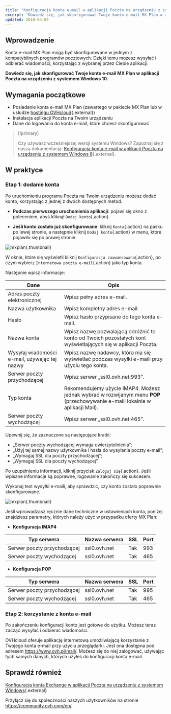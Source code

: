 ```yaml
---
title: 'Konfiguracja konta e-mail w aplikacji Poczta na urządzeniu z systemem Windows 10'
excerpt: 'Dowiedz się, jak skonfigurować Twoje konto e-mail MX Plan w aplikacji Poczta na urządzeniu z systemem Windows 10'
updated: 2018-04-04
---
```


## Wprowadzenie

Konta e-mail MX Plan mogą być skonfigurowane w jednym z kompatybilnych programów pocztowych. Dzięki temu możesz wysyłać i odbierać wiadomości, korzystając z wybranej przez Ciebie aplikacji.

**Dowiedz się, jak skonfigurować Twoje konto e-mail MX Plan w aplikacji Poczta na urządzeniu z systemem Windows 10.**

## Wymagania początkowe

- Posiadanie konta e-mail MX Plan (zawartego w pakiecie MX Plan lub w usłudze [hostingu OVHcloud](https://www.ovhcloud.com/pl/web-hosting/){.external})
- Instalacja aplikacji Poczta na Twoim urządzeniu
- Dane do logowania do konta e-mail, które chcesz skonfigurować

> [!primary]
>
> Czy używasz wcześniejszej wersji systemu Windows? Zapoznaj się z naszą dokumentacją: [Konfiguracja konta e-mail w aplikacji Poczta na urządzeniu z systemem Windows 8](/pages/web_cloud/email_and_collaborative_solutions/mx_plan/how_to_configure_windows_10){.external}.
>

## W praktyce

### Etap 1: dodanie konta

Po uruchomieniu programu Poczta na Twoim urządzeniu możesz dodać konto, korzystając z jednej z dwóch dostępnych metod.

- **Podczas pierwszego uruchomienia aplikacji**: pojawi się okno z poleceniem, abyś kliknął `Dodaj konto`{.action}.

- **Jeśli konto zostało już skonfigurowane**: kliknij `Konta`{.action} na pasku po lewej stronie, a następnie kliknij `Dodaj konto`{.action} w menu, które pojawiło się po prawej stronie.

![mxplan](images/configuration-mail-windows-step1.png){.thumbnail}

W oknie, które się wyświetli kliknij `Konfiguracja zaawansowana`{.action}, po czym wybierz `Internetowa poczta e-mail`{.action} jako typ konta.

Następnie wpisz informacje: 

|Dane|Opis|
|---|---|
|Adres poczty elektronicznej|Wpisz pełny adres e-mail.|
|Nazwa użytkownika|Wpisz kompletny adres e-mail.|
|Hasło|Wpisz hasło przypisane do tego konta e-mail.|
|Nazwa konta|Wpisz nazwę pozwalającą odróżnić to konto od Twoich pozostałych kont wyświetlających się w aplikacji Poczta.|
|Wysyłaj wiadomości e-mail, używając tej nazwy|Wpisz nazwę nadawcy, która ma się wyświetlać podczas wysyłki e-maili przy użyciu tego konta.|
|Serwer poczty przychodzącej|Wpisz serwer „ssl0.ovh.net:993”.|
|Typ konta|Rekomendujemy użycie IMAP4. Możesz jednak wybrać w rozwijanym menu **POP** (przechowywanie e-maili lokalnie w aplikacji Mail).|
|Serwer poczty wychodzącej|Wpisz serwer „ssl0.ovh.net:465”.|

Upewnij się, że zaznaczone są następujące kratki:

- „Serwer poczty wychodzącej wymaga uwierzytelnienia”;
- „Użyj tej samej nazwy użytkownika i hasła do wysyłania poczty e-mail”;
- „Wymagaj SSL dla poczty przychodzącej”;
- „Wymagaj SSL dla poczty wychodzącej”.

Po uzupełnieniu informacji, kliknij przycisk `Zaloguj się`{.action}. Jeśli wpisane informacje są poprawne, logowanie zakończy się sukcesem.

Wykonaj test wysyłki e-maili, aby sprawdzić, czy konto zostało poprawnie skonfigurowane.

![mxplan](images/configuration-mail-windows-step2.png){.thumbnail}

Jeśli wprowadzasz ręcznie dane techniczne w ustawieniach konta, poniżej znajdziesz parametry, których należy użyć w przypadku oferty MX Plan:

- **Konfiguracja IMAP4**

|Typ serwera|Nazwa serwera|SSL|Port|
|---|---|---|---|
|Serwer poczty przychodzącej|ssl0.ovh.net|Tak|993|
|Serwer poczty wychodzącej|ssl0.ovh.net|Tak|465|

- **Konfiguracja POP**

|Typ serwera|Nazwa serwera|SSL|Port|
|---|---|---|---|
|Serwer poczty przychodzącej|ssl0.ovh.net|Tak|995|
|Serwer poczty wychodzącej|ssl0.ovh.net|Tak|465|

### Etap 2: korzystanie z konta e-mail

Po zakończeniu konfiguracji konto jest gotowe do użytku. Możesz teraz zacząć wysyłać i odbierać wiadomości.

OVHcloud oferuje aplikację internetową umożliwiającą korzystanie z Twojego konta e-mail przy użyciu przeglądarki. Jest ona dostępna pod adresem <https://www.ovh.pl/mail/>. Możesz się do niej zalogować, używając tych samych danych, których użyłeś do konfiguracji konta e-mail.
 
## Sprawdź również

[Konfiguracja konta Exchange w aplikacji Poczta na urządzeniu z systemem Windows](/pages/web_cloud/email_and_collaborative_solutions/microsoft_exchange/how_to_configure_windows_10){.external}

Przyłącz się do społeczności naszych użytkowników na stronie <https://community.ovh.com/en/>.